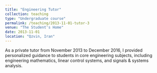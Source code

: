 ```yaml
---
title: "Engineering Tutor"
collection: teaching
type: "Undergraduate course"
permalink: /teaching/2013-11-01-tutor-3
venue: "The Student's Home"
date: 2013-11-01
location: "Qzvin, Iran"
---
```


As a private tutor from November 2013 to December 2016, I provided personalized guidance to students in core engineering subjects, including engineering mathematics, linear control systems, and signals & systems analysis.
